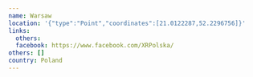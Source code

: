 ```yaml
---
name: Warsaw
location: '{"type":"Point","coordinates":[21.0122287,52.2296756]}'
links:
  others: 
  facebook: https://www.facebook.com/XRPolska/
others: []
country: Poland
---
```

